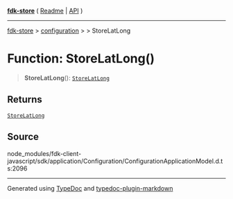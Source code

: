 [**fdk-store**](../../../README.md) ( [Readme](../../../README.md) \| [API](../../../API.md) )

---

[fdk-store](../../../API.md) > [configuration](../../README.md) > [<internal>](../README.md) > StoreLatLong

# Function: StoreLatLong()

> **StoreLatLong**(): [`StoreLatLong`](../type-aliases/type-alias.StoreLatLong.md)

## Returns

[`StoreLatLong`](../type-aliases/type-alias.StoreLatLong.md)

## Source

node_modules/fdk-client-javascript/sdk/application/Configuration/ConfigurationApplicationModel.d.ts:2096

---

Generated using [TypeDoc](https://typedoc.org/) and [typedoc-plugin-markdown](https://www.npmjs.com/package/typedoc-plugin-markdown)
